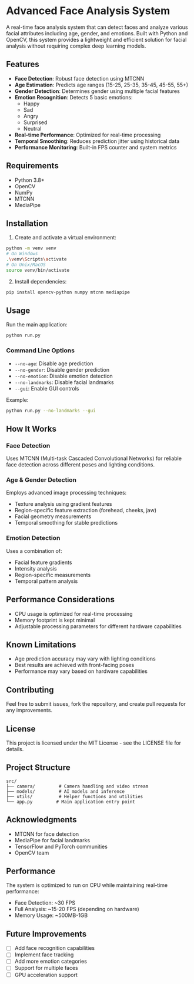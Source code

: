 # Advanced Face Analysis System

A real-time face analysis system that can detect faces and analyze various facial attributes including age, gender, and emotions. Built with Python and OpenCV, this system provides a lightweight and efficient solution for facial analysis without requiring complex deep learning models.

## Features

- **Face Detection**: Robust face detection using MTCNN
- **Age Estimation**: Predicts age ranges (15-25, 25-35, 35-45, 45-55, 55+)
- **Gender Detection**: Determines gender using multiple facial features
- **Emotion Recognition**: Detects 5 basic emotions:
  - Happy
  - Sad
  - Angry
  - Surprised
  - Neutral
- **Real-time Performance**: Optimized for real-time processing
- **Temporal Smoothing**: Reduces prediction jitter using historical data
- **Performance Monitoring**: Built-in FPS counter and system metrics

## Requirements

- Python 3.8+
- OpenCV
- NumPy
- MTCNN
- MediaPipe

## Installation

1. Create and activate a virtual environment:
```bash
python -m venv venv
# On Windows
.\venv\Scripts\activate
# On Unix/MacOS
source venv/bin/activate
```

2. Install dependencies:
```bash
pip install opencv-python numpy mtcnn mediapipe
```

## Usage

Run the main application:
```bash
python run.py
```

### Command Line Options

- `--no-age`: Disable age prediction
- `--no-gender`: Disable gender prediction
- `--no-emotion`: Disable emotion detection
- `--no-landmarks`: Disable facial landmarks
- `--gui`: Enable GUI controls

Example:
```bash
python run.py --no-landmarks --gui
```

## How It Works

### Face Detection
Uses MTCNN (Multi-task Cascaded Convolutional Networks) for reliable face detection across different poses and lighting conditions.

### Age & Gender Detection
Employs advanced image processing techniques:
- Texture analysis using gradient features
- Region-specific feature extraction (forehead, cheeks, jaw)
- Facial geometry measurements
- Temporal smoothing for stable predictions

### Emotion Detection
Uses a combination of:
- Facial feature gradients
- Intensity analysis
- Region-specific measurements
- Temporal pattern analysis

## Performance Considerations

- CPU usage is optimized for real-time processing
- Memory footprint is kept minimal
- Adjustable processing parameters for different hardware capabilities

## Known Limitations

- Age prediction accuracy may vary with lighting conditions
- Best results are achieved with front-facing poses
- Performance may vary based on hardware capabilities

## Contributing

Feel free to submit issues, fork the repository, and create pull requests for any improvements.

## License

This project is licensed under the MIT License - see the LICENSE file for details.

## Project Structure

```
src/
├── camera/         # Camera handling and video stream
├── models/         # AI models and inference
├── utils/          # Helper functions and utilities
└── app.py         # Main application entry point
```

## Acknowledgments

- MTCNN for face detection
- MediaPipe for facial landmarks
- TensorFlow and PyTorch communities
- OpenCV team

## Performance

The system is optimized to run on CPU while maintaining real-time performance:
- Face Detection: ~30 FPS
- Full Analysis: ~15-20 FPS (depending on hardware)
- Memory Usage: ~500MB-1GB

## Future Improvements

- [ ] Add face recognition capabilities
- [ ] Implement face tracking
- [ ] Add more emotion categories
- [ ] Support for multiple faces
- [ ] GPU acceleration support 